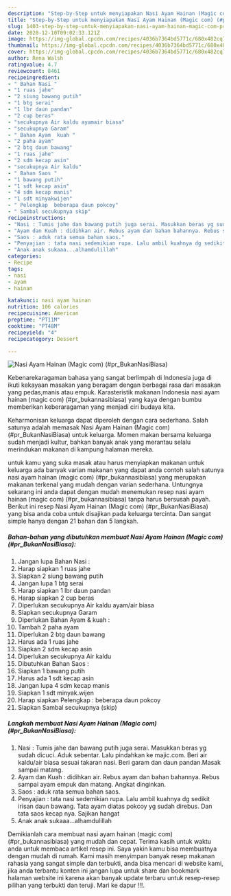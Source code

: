 ```yaml
---
description: "Step-by-Step untuk menyiapakan Nasi Ayam Hainan (Magic com) (#pr_BukanNasiBiasa) teraktual"
title: "Step-by-Step untuk menyiapakan Nasi Ayam Hainan (Magic com) (#pr_BukanNasiBiasa) teraktual"
slug: 1403-step-by-step-untuk-menyiapakan-nasi-ayam-hainan-magic-com-pr-bukannasibiasa-teraktual
date: 2020-12-10T09:02:33.121Z
image: https://img-global.cpcdn.com/recipes/4036b7364bd5771c/680x482cq70/nasi-ayam-hainan-magic-com-pr_bukannasibiasa-foto-resep-utama.jpg
thumbnail: https://img-global.cpcdn.com/recipes/4036b7364bd5771c/680x482cq70/nasi-ayam-hainan-magic-com-pr_bukannasibiasa-foto-resep-utama.jpg
cover: https://img-global.cpcdn.com/recipes/4036b7364bd5771c/680x482cq70/nasi-ayam-hainan-magic-com-pr_bukannasibiasa-foto-resep-utama.jpg
author: Rena Walsh
ratingvalue: 4.7
reviewcount: 8461
recipeingredient:
- " Bahan Nasi "
- "1 ruas jahe"
- "2 siung bawang putih"
- "1 btg serai"
- "1 lbr daun pandan"
- "2 cup beras"
- "secukupnya Air kaldu ayamair biasa"
- "secukupnya Garam"
- " Bahan Ayam  kuah "
- "2 paha ayam"
- "2 btg daun bawang"
- "1 ruas jahe"
- "2 sdm kecap asin"
- "secukupnya Air kaldu"
- " Bahan Saos "
- "1 bawang putih"
- "1 sdt kecap asin"
- "4 sdm kecap manis"
- "1 sdt minyakwijen"
- " Pelengkap  beberapa daun pokcoy"
- " Sambal secukupnya skip"
recipeinstructions:
- "Nasi : Tumis jahe dan bawang putih juga serai. Masukkan beras yg sudah dicuci. Aduk sebentar. Lalu pindahkan ke majic.com. Beri air kaldu/air biasa sesuai takaran nasi. Beri garam dan daun pandan.Masak sampai matang."
- "Ayam dan Kuah : didihkan air. Rebus ayam dan bahan bahannya. Rebus sampai ayam empuk dan matang. Angkat dinginkan."
- "Saos : aduk rata semua bahan saos."
- "Penyajian : tata nasi sedemikian rupa. Lalu ambil kuahnya dg sedikit irisan daun bawang. Tata ayam diatas pokcoy yg sudah direbus. Dan tata saos kecap nya. Sajikan hangat"
- "Anak anak sukaaa...alhamdulillah"
categories:
- Recipe
tags:
- nasi
- ayam
- hainan

katakunci: nasi ayam hainan 
nutrition: 106 calories
recipecuisine: American
preptime: "PT11M"
cooktime: "PT48M"
recipeyield: "4"
recipecategory: Dessert

---
```



![Nasi Ayam Hainan (Magic com) (#pr_BukanNasiBiasa)](https://img-global.cpcdn.com/recipes/4036b7364bd5771c/680x482cq70/nasi-ayam-hainan-magic-com-pr_bukannasibiasa-foto-resep-utama.jpg)

Kebenarekaragaman bahasa yang sangat berlimpah di Indonesia juga di ikuti kekayaan masakan yang beragam dengan berbagai rasa dari masakan yang pedas,manis atau empuk. Karasteristik makanan Indonesia nasi ayam hainan (magic com) (#pr_bukannasibiasa) yang kaya dengan bumbu memberikan keberaragaman yang menjadi ciri budaya kita.




Keharmonisan keluarga dapat diperoleh dengan cara sederhana. Salah satunya adalah memasak Nasi Ayam Hainan (Magic com) (#pr_BukanNasiBiasa) untuk keluarga. Momen makan bersama keluarga sudah menjadi kultur, bahkan banyak anak yang merantau selalu merindukan makanan di kampung halaman mereka.

untuk kamu yang suka masak atau harus menyiapkan makanan untuk keluarga ada banyak varian makanan yang dapat anda contoh salah satunya nasi ayam hainan (magic com) (#pr_bukannasibiasa) yang merupakan makanan terkenal yang mudah dengan varian sederhana. Untungnya sekarang ini anda dapat dengan mudah menemukan resep nasi ayam hainan (magic com) (#pr_bukannasibiasa) tanpa harus bersusah payah.
Berikut ini resep Nasi Ayam Hainan (Magic com) (#pr_BukanNasiBiasa) yang bisa anda coba untuk disajikan pada keluarga tercinta. Dan sangat simple hanya dengan 21 bahan dan 5 langkah.


<!--inarticleads1-->

##### Bahan-bahan yang dibutuhkan membuat Nasi Ayam Hainan (Magic com) (#pr_BukanNasiBiasa):

1. Jangan lupa  Bahan Nasi :
1. Harap siapkan 1 ruas jahe
1. Siapkan 2 siung bawang putih
1. Jangan lupa 1 btg serai
1. Harap siapkan 1 lbr daun pandan
1. Harap siapkan 2 cup beras
1. Diperlukan secukupnya Air kaldu ayam/air biasa
1. Siapkan secukupnya Garam
1. Diperlukan  Bahan Ayam &amp; kuah :
1. Tambah 2 paha ayam
1. Diperlukan 2 btg daun bawang
1. Harus ada 1 ruas jahe
1. Siapkan 2 sdm kecap asin
1. Diperlukan secukupnya Air kaldu
1. Dibutuhkan  Bahan Saos :
1. Siapkan 1 bawang putih
1. Harus ada 1 sdt kecap asin
1. Jangan lupa 4 sdm kecap manis
1. Siapkan 1 sdt minyak.wijen
1. Harap siapkan  Pelengkap : beberapa daun pokcoy
1. Siapkan  Sambal secukupnya (skip)




<!--inarticleads2-->

##### Langkah membuat  Nasi Ayam Hainan (Magic com) (#pr_BukanNasiBiasa):

1. Nasi : Tumis jahe dan bawang putih juga serai. Masukkan beras yg sudah dicuci. Aduk sebentar. Lalu pindahkan ke majic.com. Beri air kaldu/air biasa sesuai takaran nasi. Beri garam dan daun pandan.Masak sampai matang.
1. Ayam dan Kuah : didihkan air. Rebus ayam dan bahan bahannya. Rebus sampai ayam empuk dan matang. Angkat dinginkan.
1. Saos : aduk rata semua bahan saos.
1. Penyajian : tata nasi sedemikian rupa. Lalu ambil kuahnya dg sedikit irisan daun bawang. Tata ayam diatas pokcoy yg sudah direbus. Dan tata saos kecap nya. Sajikan hangat
1. Anak anak sukaaa...alhamdulillah




Demikianlah cara membuat nasi ayam hainan (magic com) (#pr_bukannasibiasa) yang mudah dan cepat. Terima kasih untuk waktu anda untuk membaca artikel resep ini. Saya yakin kamu bisa membuatnya dengan mudah di rumah. Kami masih menyimpan banyak resep makanan rahasia yang sangat simple dan terbukti, anda bisa mencari di website kami, jika anda terbantu konten ini jangan lupa untuk share dan bookmark halaman website ini karena akan banyak update terbaru untuk resep-resep pilihan yang terbukti dan teruji. Mari ke dapur !!!. 
